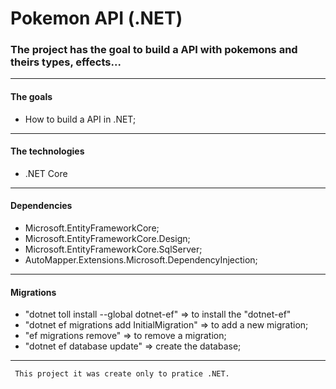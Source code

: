 # Pokemon API (.NET)
### The project has the goal to build a API with pokemons and theirs types, effects...
---
#### The goals
- How to build a API in .NET;
---
#### The technologies
- .NET Core
---
#### Dependencies
- Microsoft.EntityFrameworkCore;
- Microsoft.EntityFrameworkCore.Design;
- Microsoft.EntityFrameworkCore.SqlServer;
- AutoMapper.Extensions.Microsoft.DependencyInjection;
---
#### Migrations
- "dotnet toll install --global dotnet-ef" => to install the "dotnet-ef"
- "dotnet ef migrations add InitialMigration" => to add a new migration;
- "ef migrations remove" => to remove a migration; 
- "dotnet ef database update" => create the database;
---
```diff
 This project it was create only to pratice .NET.
 ```
